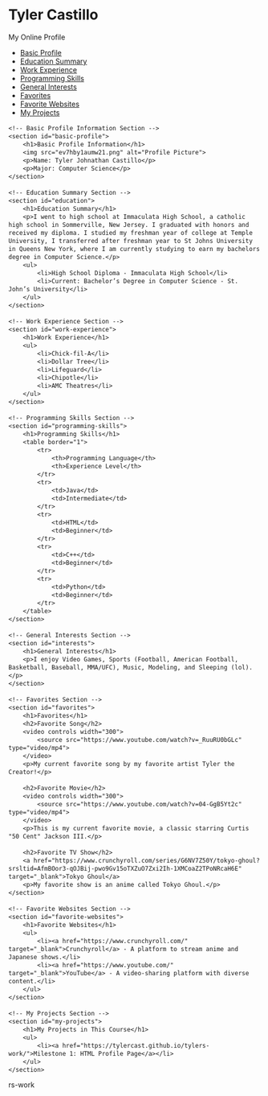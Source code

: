 # Tyler Castillo
<html lang="en">
<head>
    <meta charset="UTF-8">
    <meta name="viewport" content="width=device-width, initial-scale=1.0">
    My Online Profile
<body>
    <!-- Menu Section -->
    <nav>
        <ul>
            <li><a href="#basic-profile">Basic Profile</a></li>
            <li><a href="#education">Education Summary</a></li>
            <li><a href="#work-experience">Work Experience</a></li>
            <li><a href="#programming-skills">Programming Skills</a></li>
            <li><a href="#interests">General Interests</a></li>
            <li><a href="#favorites">Favorites</a></li>
            <li><a href="#favorite-websites">Favorite Websites</a></li>
            <li><a href="#my-projects">My Projects</a></li>
        </ul>
    </nav>

    <!-- Basic Profile Information Section -->
    <section id="basic-profile">
        <h1>Basic Profile Information</h1>
        <img src="ev7hby1aumw21.png" alt="Profile Picture">
        <p>Name: Tyler Johnathan Castillo</p>
        <p>Major: Computer Science</p>
    </section>

    <!-- Education Summary Section -->
    <section id="education">
        <h1>Education Summary</h1>
        <p>I went to high school at Immaculata High School, a catholic high school in Sommerville, New Jersey. I graduated with honors and received my diploma. I studied my freshman year of college at Temple University, I transferred after freshman year to St Johns University in Queens New York, where I am currently studying to earn my bachelors degree in Computer Science.</p>
        <ul>
            <li>High School Diploma - Immaculata High School</li>
            <li>Current: Bachelor’s Degree in Computer Science - St. John’s University</li>
        </ul>
    </section>

    <!-- Work Experience Section -->
    <section id="work-experience">
        <h1>Work Experience</h1>
        <ul>
            <li>Chick-fil-A</li>
            <li>Dollar Tree</li>
            <li>Lifeguard</li>
            <li>Chipotle</li>
            <li>AMC Theatres</li>
        </ul>
    </section>

    <!-- Programming Skills Section -->
    <section id="programming-skills">
        <h1>Programming Skills</h1>
        <table border="1">
            <tr>
                <th>Programming Language</th>
                <th>Experience Level</th>
            </tr>
            <tr>
                <td>Java</td>
                <td>Intermediate</td>
            </tr>
            <tr>
                <td>HTML</td>
                <td>Beginner</td>
            </tr>
            <tr>
                <td>C++</td>
                <td>Beginner</td>
            </tr>
            <tr>
                <td>Python</td>
                <td>Beginner</td>
            </tr>
        </table>
    </section>

    <!-- General Interests Section -->
    <section id="interests">
        <h1>General Interests</h1>
        <p>I enjoy Video Games, Sports (Football, American Football, Basketball, Baseball, MMA/UFC), Music, Modeling, and Sleeping (lol).</p>
    </section>

    <!-- Favorites Section -->
    <section id="favorites">
        <h1>Favorites</h1>
        <h2>Favorite Song</h2>
        <video controls width="300">
            <source src="https://www.youtube.com/watch?v=_RuuRU0bGLc" type="video/mp4">
        </video>
        <p>My current favorite song by my favorite artist Tyler the Creator!</p>

        <h2>Favorite Movie</h2>
        <video controls width="300">
            <source src="https://www.youtube.com/watch?v=04-GgB5Yt2c" type="video/mp4">
        </video>
        <p>This is my current favorite movie, a classic starring Curtis "50 Cent" Jackson III.</p>

        <h2>Favorite TV Show</h2>
        <a href="https://www.crunchyroll.com/series/G6NV7Z50Y/tokyo-ghoul?srsltid=AfmBOor3-qOJBij-pwo9Gv15oTXZuO7Zxi2Ih-1XMCoaZ2TPoNRcaH6E" target="_blank">Tokyo Ghoul</a>
        <p>My favorite show is an anime called Tokyo Ghoul.</p>
    </section>

    <!-- Favorite Websites Section -->
    <section id="favorite-websites">
        <h1>Favorite Websites</h1>
        <ul>
            <li><a href="https://www.crunchyroll.com/" target="_blank">Crunchyroll</a> - A platform to stream anime and Japanese shows.</li>
            <li><a href="https://www.youtube.com/" target="_blank">YouTube</a> - A video-sharing platform with diverse content.</li>
        </ul>
    </section>

    <!-- My Projects Section -->
    <section id="my-projects">
        <h1>My Projects in This Course</h1>
        <ul>
            <li><a href="https://tylercast.github.io/tylers-work/">Milestone 1: HTML Profile Page</a></li>
        </ul>
    </section>
</body>
</html>
rs-work

